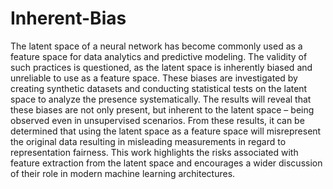 # Inherent-Bias
 
The latent space of a neural network has become commonly used as a feature space for data analytics and predictive modeling. The validity of such practices is questioned, as the latent space is inherently biased and unreliable to use as a feature space. These biases are investigated by creating synthetic datasets and conducting statistical tests on the latent space to analyze the presence systematically. The results will reveal that these biases are not only present, but inherent to the latent space – being observed even in unsupervised scenarios. From these results, it can be determined that using the latent space as a feature space will misrepresent the original data resulting in misleading measurements in regard to representation fairness. This work highlights the risks associated with feature extraction from the latent space and encourages a wider discussion of their role in modern machine learning architectures.

